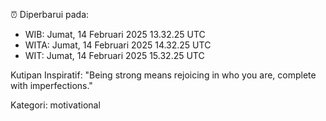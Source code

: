 ⏰ Diperbarui pada:
- WIB: Jumat, 14 Februari 2025 13.32.25 UTC
- WITA: Jumat, 14 Februari 2025 14.32.25 UTC
- WIT: Jumat, 14 Februari 2025 15.32.25 UTC

Kutipan Inspiratif:
"Being strong means rejoicing in who you are, complete with imperfections."


Kategori: motivational

